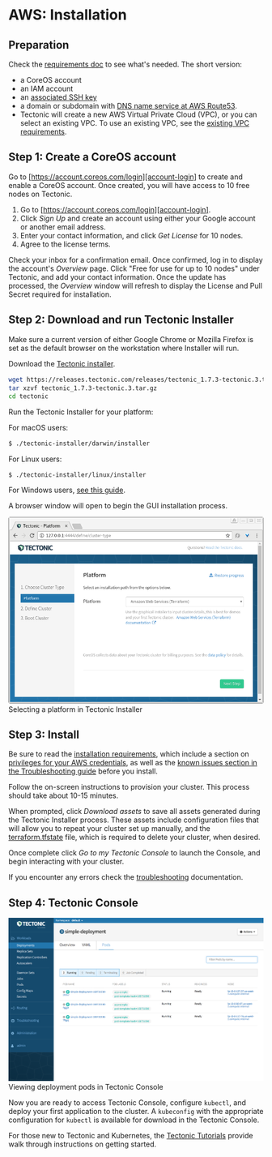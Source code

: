 # AWS: Installation

## Preparation

Check the [requirements doc][install-aws-requirements] to see what's needed. The short version:

* a CoreOS account
* an IAM account
* an [associated SSH key][ssh-key-req]
* a domain or subdomain with [DNS name service at AWS Route53][aws-r53-doc].
* Tectonic will create a new AWS Virtual Private Cloud (VPC), or you can select an existing VPC. To use an existing VPC, see the [existing VPC requirements][install-aws-requirements-evpc].

## Step 1: Create a CoreOS account

Go to [https://account.coreos.com/login][account-login] to create and enable a CoreOS account. Once created, you will have access to 10 free nodes on Tectonic.

1. Go to [https://account.coreos.com/login][account-login].
2. Click *Sign Up* and create an account using either your Google account or another email address.
3. Enter your contact information, and click *Get License* for 10 nodes.
4. Agree to the license terms.

Check your inbox for a confirmation email. Once confirmed, log in to display the account's *Overview* page. Click "Free for use for up to 10 nodes" under Tectonic, and add your contact information. Once the update has processed, the *Overview* window will refresh to display the License and Pull Secret required for installation.

## Step 2: Download and run Tectonic Installer

Make sure a current version of either Google Chrome or Mozilla Firefox is set as the default browser on the workstation where Installer will run.

Download the [Tectonic installer][latest-tectonic-release].

```bash
wget https://releases.tectonic.com/releases/tectonic_1.7.3-tectonic.3.tar.gz
tar xzvf tectonic_1.7.3-tectonic.3.tar.gz
cd tectonic
```

Run the Tectonic Installer for your platform:

For macOS users:

```bash
$ ./tectonic-installer/darwin/installer
```

For Linux users:

```
$ ./tectonic-installer/linux/installer
```

For Windows users, [see this guide][install-windows].

A browser window will open to begin the GUI installation process.

<div class="row">
  <div class="col-lg-8 col-lg-offset-2 col-md-10 col-md-offset-1 col-sm-12 col-xs-12 co-m-screenshot">
    <img src="../../img/installer-aws.png">
    <div class="co-m-screenshot-caption">Selecting a platform in Tectonic Installer</div>
  </div>
</div>

## Step 3: Install

Be sure to read the [installation requirements][install-aws-requirements], which include a section on [privileges for your AWS credentials][install-aws-requirements-creds], as well as the [known issues section in the Troubleshooting guide][install-aws-troubleshooting] before you install.

Follow the on-screen instructions to provision your cluster. This process should take about 10-15 minutes.

When prompted, click *Download assets* to save all assets generated during the Tectonic Installer process. These assets include configuration files that will allow you to repeat your cluster set up manually, and the [terraform.tfstate][tf-state] file, which is required to delete your cluster, when desired.

Once complete click *Go to my Tectonic Console* to launch the Console, and begin interacting with your cluster.

If you encounter any errors check the [troubleshooting][install-aws-troubleshooting] documentation.

## Step 4: Tectonic Console

<div class="row">
  <div class="col-lg-8 col-lg-offset-2 col-md-10 col-md-offset-1 col-sm-12 col-xs-12 co-m-screenshot">
    <img src="../../img/walkthrough/nginx-deploy-pods.png">
    <div class="co-m-screenshot-caption">Viewing deployment pods in Tectonic Console</div>
  </div>
</div>

Now you are ready to access Tectonic Console, configure `kubectl`, and deploy your first application to the cluster. A `kubeconfig` with the appropriate configuration for `kubectl` is available for download in the Tectonic Console.

For those new to Tectonic and Kubernetes, the [Tectonic Tutorials][tutorials] provide walk through instructions on getting started.


[aws-r53-doc]: https://docs.aws.amazon.com/Route53/latest/DeveloperGuide/creating-migrating.html
[ssh-key-req]: requirements.md#ssh-key
[install-aws-requirements]: requirements.md
[install-aws-requirements-creds]: requirements.md#privileges
[install-aws-requirements-evpc]: requirements.md#using-an-existing-vpc
[tutorials]: ../../tutorials/index.md
[latest-tectonic-release]: https://releases.tectonic.com/releases/tectonic_1.7.3-tectonic.3.tar.gz
[install-aws-troubleshooting]: ../../troubleshooting/faq.md
[tf-state]: https://www.terraform.io/docs/state/
[install-windows]: ../installer-windows.md
[account-login]: https://account.coreos.com/login
